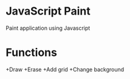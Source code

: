 # JavaScript Paint
Paint application using Javascript

# Functions
+Draw
+Erase
+Add grid
+Change background
